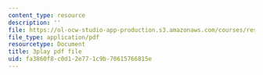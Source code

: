 ```yaml
---
content_type: resource
description: ''
file: https://ol-ocw-studio-app-production.s3.amazonaws.com/courses/res-3-003-learn-to-build-your-own-videogame-with-the-unity-game-engine-and-microsoft-kinect-january-iap-2017/fa3860f8c0d12e771c9b70615766815e_GUgYT7GxUGA.pdf
file_type: application/pdf
resourcetype: Document
title: 3play pdf file
uid: fa3860f8-c0d1-2e77-1c9b-70615766815e
---
```

